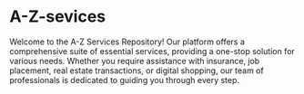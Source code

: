 # A-Z-sevices
Welcome to the A-Z Services Repository! Our platform offers a comprehensive suite of essential services, providing a one-stop solution for various needs. Whether you require assistance with insurance, job placement, real estate transactions, or digital shopping, our team of professionals is dedicated to guiding you through every step.
